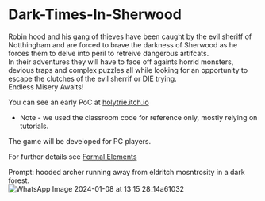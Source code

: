 # Dark-Times-In-Sherwood

Robin hood and his gang of thieves have been caught by the evil sheriff of Notthingham and are forced to brave the darkness of Sherwood as he forces them to delve into peril to retreive dangerous artifcats. </br>
In their adventures they will have to face off againts horrid monsters, devious traps and complex puzzles all while looking for an opportunity to escape the clutches of the evil sherrif or DIE trying. </br>
Endless Misery Awaits! </br>

You can see an early PoC at [holytrie.itch.io](https://holytrie.itch.io/dark-times-in-sherwood) </br>
* Note - we used the classroom code for reference only, mostly relying on tutorials.

The game will be developed for PC players. </br>

For further details see [Formal Elements](https://github.com/HolyTrie/Dark-Times-In-Sherwood/blob/main/formal-elements.md)

Prompt: hooded archer running away from eldritch mosntrosity in a dark forest. </br>
![WhatsApp Image 2024-01-08 at 13 15 28_14a61032](https://github.com/HolyTrie/Dark-Times-In-Sherwood/assets/73063105/33e7fc98-65b5-4604-8d07-1577b2f0ac11)
